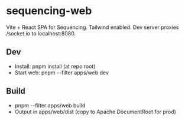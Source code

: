 # sequencing-web

Vite + React SPA for Sequencing. Tailwind enabled. Dev server proxies /socket.io to localhost:8080.

## Dev
- Install: pnpm install (at repo root)
- Start web: pnpm --filter apps/web dev

## Build
- pnpm --filter apps/web build
- Output in apps/web/dist (copy to Apache DocumentRoot for prod)
